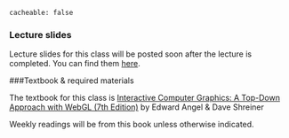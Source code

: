 ```
cacheable: false
```

### Lecture slides

Lecture slides for this class will be posted soon after the lecture is completed. You can find them [here](http://mathcs.pugetsound.edu/~tmullen/slides/f15cg/).



###Textbook & required materials

The textbook for this class is
[Interactive Computer Graphics: A Top-Down Approach with WebGL (7th Edition)](http://www.cs.unm.edu/~angel/BOOK/INTERACTIVE_COMPUTER_GRAPHICS/SEVENTH_EDITION/)
by Edward Angel & Dave Shreiner

Weekly readings will be from this book unless otherwise indicated.
